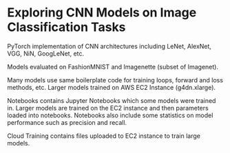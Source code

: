 # Exploring CNN Models on Image Classification Tasks
PyTorch implementation of CNN architectures including LeNet, AlexNet, VGG, NiN, GoogLeNet, etc. 

Models evaluated on FashionMNIST and Imagenette (subset of Imagenet).

Many models use same boilerplate code for training loops, forward and loss methods, etc.
Larger models trained on AWS EC2 Instance (g4dn.xlarge).

Notebooks contains Jupyter Notebooks which some models were trained in. Larger models are trained on the EC2 instance and then parameters loaded into notebooks.
Notebooks also include some statistics on model performance such as precision and recall.

Cloud Training contains files uploaded to EC2 instance to train large models.
